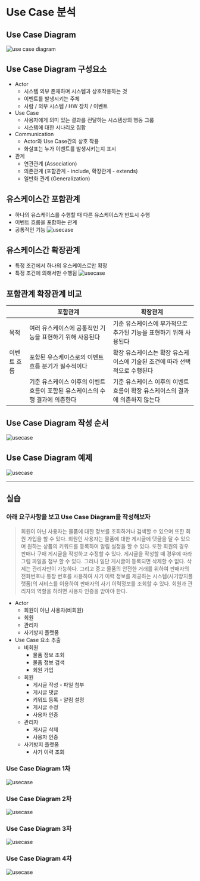 # Use Case 분석

## Use Case Diagram

![use case diagram](../imgs/usecase.png)

## Use Case Diagram 구성요소

- Actor
  - 시스템 외부 존재하며 시스템과 상호작용하는 것
  - 이벤트를 발생시키는 주체
  - 사람 / 외부 시스템 / HW 장치 / 이벤트
- Use Case
  - 사용자에게 의미 있는 결과를 전달하는 시스템상의 행동 그룹
  - 시스템에 대한 시나리오 집합
- Communication
  - Actor와 Use Case간의 상호 작용
  - 화살표는 누가 이벤트를 발생시키는지 표시
- 관계
  - 연관관계 (Association)
  - 의존관계 (포함관계 - include, 확장관계 - extends)
  - 일반화 관계 (Generalization)

## 유스케이스간 포함관계

- 하나의 유스케이스를 수행할 때 다른 유스케이스가 반드시 수행
- 이벤트 흐름을 포함하는 관계
- 공통적인 기능
  ![usecase](../imgs/usecase1.png)

## 유스케이스간 확장관계

- 특정 조건에서 하나의 유스케이스로만 확장
- 특정 조건에 의해서만 수행됨
  ![usecase](../imgs/usecase2.png)

## 포함관계 확장관계 비교

|             | 포함관계                                                                      | 확장관계                                                                      |
| ----------- | ----------------------------------------------------------------------------- | ----------------------------------------------------------------------------- |
| 목적        | 여러 유스케이스에 공통적인 기능을 표현하기 위해 사용된다                      | 기준 유스케이스에 부가적으로 추가된 기능을 표현하기 위해 사용된다             |
| 이벤트 흐름 | 포함된 유스케이스로의 이벤트 흐름 분기가 필수적이다                           | 확장 유스케이스는 확장 유스케이스에 기술된 조건에 따라 선택적으로 수행된다    |
|             | 기준 유스케이스 이후의 이벤트 흐름이 포함된 유스케이스의 수행 결과에 의존한다 | 기준 유스케이스 이후의 이벤트 흐름이 확장 유스케이스의 결과에 의존하지 않는다 |

## Use Case Diagram 작성 순서

![usecase](../imgs/usecase3.png)

## Use Case Diagram 예제

![usecase](../imgs/usecase4.png)

---

## 실습

### 아래 요구사항을 보고 Use Case Diagram을 작성해보자

> 회원이 아닌 사용자는 물품에 대한 정보를 조회하거나 검색할 수 있으며 또한 회원 가입을 할 수 있다. 회원인 사용자는 물품에 대한 게시글에 댓글을 달 수 있으며 원하는 상품의 키워드를 등록하여 알림 설정을 할 수 있다. 또한 회원의 경우 판매나 구매 게시글을 작성하고 수정할 수 있다. 게시글을 작성할 때 경우에 따라 그림 파일을 첨부 할 수 있다. 그러나 일단 게시글이 등록되면 삭제할 수 없다. 삭제는 관리자만이 가능하다. 그리고 중고 물품의 안전한 거래를 위하여 판매자의 전화번호나 통장 번호를 사용하여 사기 이력 정보를 제공하는 시스템(사기방지플랫폼)의 서비스를 이용하여 판매자의 사기 이력정보를 조회할 수 있다. 회원과 관리자의 역할을 하려면 사용자 인증을 받아야 한다.

- Actor
  - 회원이 아닌 사용자(비회원)
  - 회원
  - 관리자
  - 사기방지 플랫폼
- Use Case 요소 추출
  - 비회원
    - 물품 정보 조회
    - 물품 정보 검색
    - 회원 가입
  - 회원
    - 게시글 작성 - 파일 첨부
    - 게시글 댓글
    - 키워드 등록 - 알림 설정
    - 게시글 수정
    - 사용자 인증
  - 관리자
    - 게시글 삭제
    - 사용자 인증
  - 사기방지 플랫폼
    - 사기 이력 조회

### Use Case Diagram 1차

![usecase](../imgs/usecase5.png)

### Use Case Diagram 2차

![usecase](../imgs/usecase6.png)

### Use Case Diagram 3차

![usecase](../imgs/usecase7.png)

### Use Case Diagram 4차

![usecase](../imgs/usecase8.png)
